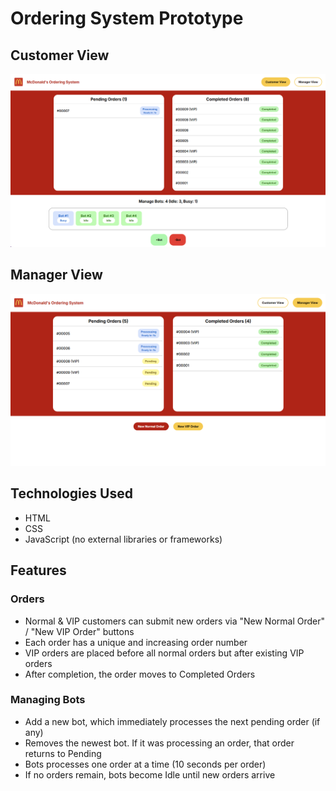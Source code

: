 # Ordering System Prototype
## Customer View
![image alt](https://github.com/bernicetan28/se-take-home-assignment-bernicetan/blob/a2f06f07e890fc696d2ba8a938114a2513f063c0/Screenshot%202025-07-08%20182418.png)

## Manager View
![image alt](https://github.com/bernicetan28/se-take-home-assignment-bernicetan/blob/a2f06f07e890fc696d2ba8a938114a2513f063c0/Screenshot%202025-07-08%20182352.png)

## Technologies Used
- HTML
- CSS
- JavaScript (no external libraries or frameworks)
  
## Features 
### Orders
- Normal & VIP customers can submit new orders via "New Normal Order" / "New VIP Order" buttons
- Each order has a unique and increasing order number
- VIP orders are placed before all normal orders but after existing VIP orders
- After completion, the order moves to Completed Orders

### Managing Bots
- Add a new bot, which immediately processes the next pending order (if any)
- Removes the newest bot. If it was processing an order, that order returns to Pending
- Bots processes one order at a time (10 seconds per order)
- If no orders remain, bots become Idle until new orders arrive


